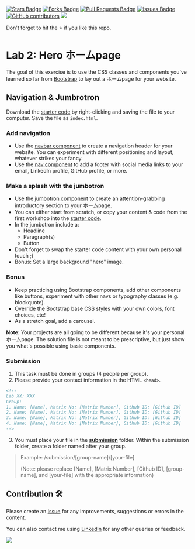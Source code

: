 <a href="https://github.com/drshahizan/learn-php/stargazers"><img src="https://img.shields.io/github/stars/drshahizan/learn-php" alt="Stars Badge"/></a>
<a href="https://github.com/drshahizan/learn-php/network/members"><img src="https://img.shields.io/github/forks/drshahizan/learn-php" alt="Forks Badge"/></a>
<a href="https://github.com/drshahizan/learn-php/pulls"><img src="https://img.shields.io/github/issues-pr/drshahizan/learn-php" alt="Pull Requests Badge"/></a>
<a href="https://github.com/drshahizan/learn-php/issues"><img src="https://img.shields.io/github/issues/drshahizan/learn-php" alt="Issues Badge"/></a>
<a href="https://github.com/drshahizan/learn-php/graphs/contributors"><img alt="GitHub contributors" src="https://img.shields.io/github/contributors/drshahizan/learn-php?color=2b9348"></a>
![](https://visitor-badge.glitch.me/badge?page_id=drshahizan/learn-php)

Don't forget to hit the :star: if you like this repo.

# Lab 2: Hero ホームpage

The goal of this exercise is to use the CSS classes and components you've learned so far from [Bootstrap](https://getbootstrap.com/docs/5.2/getting-started/introduction/) to lay out a ホームpage for your website.

## Navigation & Jumbrotron

Download the [starter code](download/starter_code.html) by right-clicking and saving the file to your computer. Save the file as `index.html`.

### Add navigation

- Use the [navbar component](http://v4-alpha.getbootstrap.com/components/navbar/) to create a navigation header for your website. You can experiment with different positioning and layout, whatever strikes your fancy.
- Use the [nav component](http://v4-alpha.getbootstrap.com/components/navs/) to add a footer with social media links to your email, LinkedIn profile, GitHub profile, or more.

### Make a splash with the jumbotron

- Use the [jumbotron component](https://getbootstrap.com/docs/5.3/examples/jumbotron/) to create an attention-grabbing introductory section to your ホームpage.
- You can either start from scratch, or copy your content & code from the first workshop into the [starter code](download/starter-code.html).
- In the jumbotron include a:
  - Headline
  - Paragraph(s)
  - Button
- Don't forget to swap the starter code content with your own personal touch ;)
- Bonus: Set a large background "hero" image.

### Bonus

- Keep practicing using Bootstrap components, add other components like buttons, experiment with other navs or typography classes (e.g. blockquote).
- Override the Bootstrap base CSS styles with your own colors, font choices, etc!
- As a stretch goal, add a carousel.

**Note**: Your projects are all going to be different because it's your personal ホームpage. The solution file is not meant to be prescriptive, but just show you what's possible using basic components.

### Submission

1. This task must be done in groups (4 people per group). 
2. Please provide your contact information in the HTML `<head>`.
```html
<!--
Lab XX: XXX
Group:
1. Name: [Name], Matrix No: [Matrix Number], Github ID: [Github ID]
2. Name: [Name], Matrix No: [Matrix Number], Github ID: [Github ID]
3. Name: [Name], Matrix No: [Matrix Number], Github ID: [Github ID]
4. Name: [Name], Matrix No: [Matrix Number], Github ID: [Github ID]
-->
```

3. You must place your file in the [**submission**](submission) folder. Within the submission folder, create a folder named after your group.

> Example: /submission/[group-name]/[your-file]
>
> (Note: please replace [Name], [Matrix Number], [Github ID], [group-name], and [your-file] with the appropriate information)



## Contribution 🛠️
Please create an [Issue](https://github.com/drshahizan/learn-php/issues) for any improvements, suggestions or errors in the content.

You can also contact me using [Linkedin](https://www.linkedin.com/in/drshahizan/) for any other queries or feedback.

![](https://komarev.com/ghpvc/?username=drshahizan&label=Views&color=0e75b6&style=flat)

